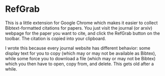 # RefGrab

This is a little extension for Google Chrome which makes it easier to collect Bibtext-formatted citations for papers. You just visit the journal (or arxiv) webpage for the paper you want to cite, and click the RefGrab button on the toolbar. The citation is copied into your clipboard.

I wrote this because every journal website has different behavior: some display text for you to copy (which may or may not be available as Bibtex), while some force you to download a file (which may or may not be Bibtex) which you then have to open, copy from, and delete. This gets old after a while.

